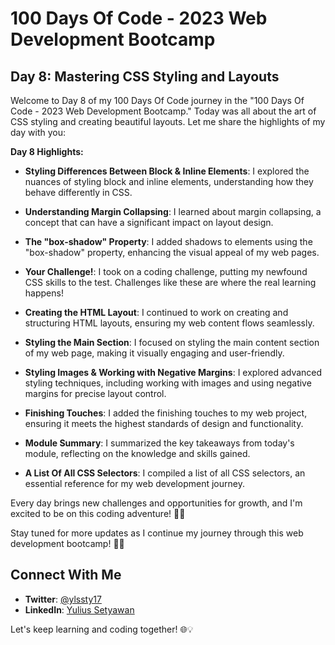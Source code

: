 # 100 Days Of Code - 2023 Web Development Bootcamp

## Day 8: Mastering CSS Styling and Layouts

Welcome to Day 8 of my 100 Days Of Code journey in the "100 Days Of Code - 2023 Web Development Bootcamp." Today was all about the art of CSS styling and creating beautiful layouts. Let me share the highlights of my day with you:

**Day 8 Highlights:**

- **Styling Differences Between Block & Inline Elements**: I explored the nuances of styling block and inline elements, understanding how they behave differently in CSS.

- **Understanding Margin Collapsing**: I learned about margin collapsing, a concept that can have a significant impact on layout design.

- **The "box-shadow" Property**: I added shadows to elements using the "box-shadow" property, enhancing the visual appeal of my web pages.

- **Your Challenge!**: I took on a coding challenge, putting my newfound CSS skills to the test. Challenges like these are where the real learning happens!

- **Creating the HTML Layout**: I continued to work on creating and structuring HTML layouts, ensuring my web content flows seamlessly.

- **Styling the Main Section**: I focused on styling the main content section of my web page, making it visually engaging and user-friendly.

- **Styling Images & Working with Negative Margins**: I explored advanced styling techniques, including working with images and using negative margins for precise layout control.

- **Finishing Touches**: I added the finishing touches to my web project, ensuring it meets the highest standards of design and functionality.

- **Module Summary**: I summarized the key takeaways from today's module, reflecting on the knowledge and skills gained.

- **A List Of All CSS Selectors**: I compiled a list of all CSS selectors, an essential reference for my web development journey.

Every day brings new challenges and opportunities for growth, and I'm excited to be on this coding adventure! 🌟🎨

Stay tuned for more updates as I continue my journey through this web development bootcamp! 🚀🌐


## Connect With Me

- **Twitter**: [@ylssty17](https://twitter.com/ylssty17)
- **LinkedIn**: [Yulius Setyawan](https://linkedin.com/in/yulius17)

Let's keep learning and coding together! 🌐💡
